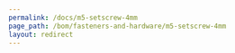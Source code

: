 ```yaml
---
permalink: /docs/m5-setscrew-4mm
page_path: /bom/fasteners-and-hardware/m5-setscrew-4mm
layout: redirect
---
```



